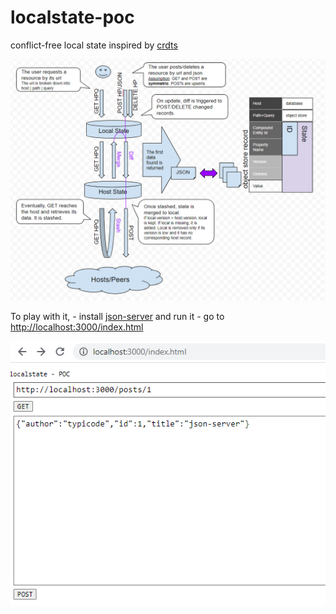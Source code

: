 # localstate-poc
conflict-free local state inspired by [crdts](https://crdt.tech/)

![design doc](localstate-poc.png "Local State Hypothesis")

To play with it,
       - install [json-server](https://github.com/typicode/json-server) and run it
       - go to [http://localhost:3000/index.html](http://localhost:3000/index.html)

![snapshot](localstate-poc-snapshot.png "Local State Snapshot")
